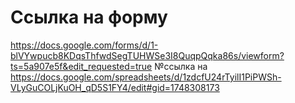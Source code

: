 # Ссылка на форму
https://docs.google.com/forms/d/1-blVYwpucb8KDqsThfwdSegTUHWSe3I8QuqpQqka86s/viewform?ts=5a907e5f&edit_requested=true
№ссылка на 
https://docs.google.com/spreadsheets/d/1zdcfU24rTyilI1PiPWSh-VLyGuCOLjKuOH_qD5S1FY4/edit#gid=1748308173
